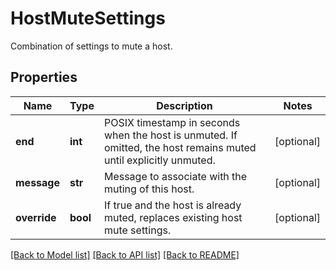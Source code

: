 # HostMuteSettings

Combination of settings to mute a host.
## Properties
Name | Type | Description | Notes
------------ | ------------- | ------------- | -------------
**end** | **int** | POSIX timestamp in seconds when the host is unmuted. If omitted, the host remains muted until explicitly unmuted. | [optional] 
**message** | **str** | Message to associate with the muting of this host. | [optional] 
**override** | **bool** | If true and the host is already muted, replaces existing host mute settings. | [optional] 

[[Back to Model list]](README.md#documentation-for-models) [[Back to API list]](README.md#documentation-for-api-endpoints) [[Back to README]](README.md)



